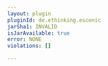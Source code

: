 ```yaml
---
layout: plugin
pluginId: de.ethinking.escenic
jarSha1: INVALID
isJarAvailable: true
error: NONE
violations: []

---
```

